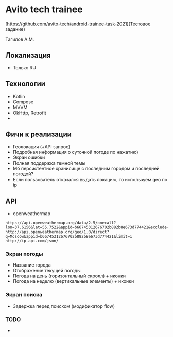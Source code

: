 # Avito tech trainee 

[https://github.com/avito-tech/android-trainee-task-2021](Тестовое задание)

Тагилов А.М.

## Локализация
- Только RU

## Технологии
 - Kotlin
 - Compose
 - MVVM
 - OkHttp, Retrofit
 - 

## Фичи к реализации
* Геолокация (+API запрос)
* Подробная информация о суточной погоде по нажатию)
* Экран ошибки
* Полная поддержка темной темы
* Мб персистентное хранилище с последним городом и последней погодой?
* Если пользователь отказался выдать локацию, то используем geo по ip


## API
- openweathermap

```
https://api.openweathermap.org/data/2.5/onecall?lon=37.6156&lat=55.7522&appid=b66745312676702b882b8e673d774421&exclude=minutely&lang=ru&units=metric
http://api.openweathermap.org/geo/1.0/direct?q=Moscow&appid=b66745312676702b882b8e673d774421&limit=1
http://ip-api.com/json/
```

### Экран погоды
* Название города
* Отображение текущей погоды
* Погода на день (горизонтальный скролл) + иконки
* Погода на неделю (вертикальные элементы) + иконки


### Экран поиска
* Задержка перед поиском (модификатор flow)


### TODO
* 

